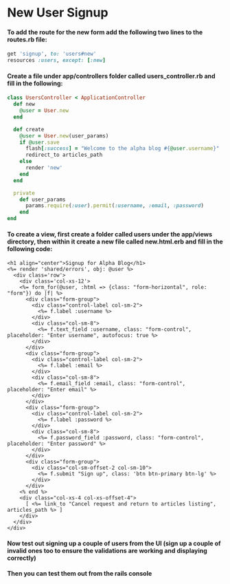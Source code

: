 # New User Signup

#### To add the route for the new form add the following two lines to the routes.rb file:

```ruby
get 'signup', to: 'users#new'
resources :users, except: [:new]
```

#### Create a file under app/controllers folder called users\_controller.rb and fill in the following:

```ruby
class UsersController < ApplicationController
  def new
    @user = User.new
  end

  def create
    @user = User.new(user_params)
    if @user.save
      flash[:success] = "Welcome to the alpha blog #{@user.username}"
      redirect_to articles_path
    else
      render 'new'
    end
  end

  private
    def user_params
      params.require(:user).permit(:username, :email, :password)
    end
end
```

#### To create a view, first create a folder called users under the app/views directory, then within it create a new file called new.html.erb and fill in the following code:

```markup
<h1 align="center">Signup for Alpha Blog</h1>
<%= render 'shared/errors', obj: @user %>
  <div class='row'>
    <div class='col-xs-12'>
    <%= form_for(@user, :html => {class: "form-horizontal", role: "form"}) do |f| %>
      <div class="form-group">
        <div class="control-label col-sm-2">
          <%= f.label :username %>
        </div>
        <div class="col-sm-8">
          <%= f.text_field :username, class: "form-control", placeholder: "Enter username", autofocus: true %>
        </div>
      </div>
      <div class="form-group">
        <div class="control-label col-sm-2">
          <%= f.label :email %>
        </div>
        <div class="col-sm-8">
          <%= f.email_field :email, class: "form-control", placeholder: "Enter email" %>
        </div>
      </div>
      <div class="form-group">
        <div class="control-label col-sm-2">
          <%= f.label :password %>
        </div>
        <div class="col-sm-8">
          <%= f.password_field :password, class: "form-control", placeholder: "Enter password" %>
        </div>
      </div>
      <div class="form-group">
        <div class="col-sm-offset-2 col-sm-10">
          <%= f.submit "Sign up", class: 'btn btn-primary btn-lg' %>
        </div>
      </div>
    <% end %>
    <div class="col-xs-4 col-xs-offset-4">
      [ <%= link_to "Cancel request and return to articles listing", articles_path %> ]
    </div>
  </div>
</div>
```

#### Now test out signing up a couple of users from the UI \(sign up a couple of invalid ones too to ensure the validations are working and displaying correctly\)

#### Then you can test them out from the rails console

